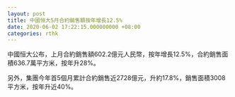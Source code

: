 ```yaml
---
layout: post
title: 中國恒大5月合約銷售額按年增長12.5%
date: 2020-06-02 17:22:15.000000000 +08:00
categories: rthk
---
```


中國恒大公布，上月合約銷售額602.2億元人民幣，按年增長12.5%，合約銷售面積636.7萬平方米，按年升28%。

另外，集團今年首5個月累計合約銷售近2728億元，升約17.8%，銷售面積3008平方米，按年升近40%。
